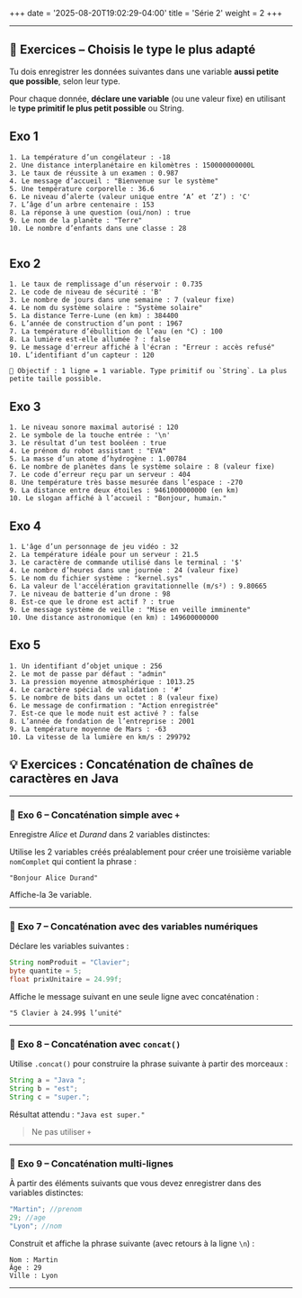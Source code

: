 +++
date = '2025-08-20T19:02:29-04:00'
title = 'Série 2'
weight = 2
+++


---

## 🧠 **Exercices – Choisis le type le plus adapté**

Tu dois enregistrer les données suivantes dans une variable **aussi petite que possible**, selon leur type.

Pour chaque donnée, **déclare une variable** (ou une valeur fixe) en utilisant le **type primitif le plus petit possible** ou String.


## Exo 1

```text
1. La température d’un congélateur : -18
2. Une distance interplanétaire en kilomètres : 150000000000L
3. Le taux de réussite à un examen : 0.987
4. Le message d’accueil : "Bienvenue sur le système"
5. Une température corporelle : 36.6
6. Le niveau d’alerte (valeur unique entre ‘A’ et ‘Z’) : 'C'
7. L’âge d’un arbre centenaire : 153
8. La réponse à une question (oui/non) : true
9. Le nom de la planète : "Terre"
10. Le nombre d’enfants dans une classe : 28


```

## Exo 2


```text
1. Le taux de remplissage d’un réservoir : 0.735
2. Le code de niveau de sécurité : 'B'
3. Le nombre de jours dans une semaine : 7 (valeur fixe)
4. Le nom du système solaire : "Système solaire"
5. La distance Terre-Lune (en km) : 384400
6. L’année de construction d’un pont : 1967
7. La température d’ébullition de l’eau (en °C) : 100
8. La lumière est-elle allumée ? : false
9. Le message d'erreur affiché à l'écran : "Erreur : accès refusé"
10. L’identifiant d’un capteur : 120

🎯 Objectif : 1 ligne = 1 variable. Type primitif ou `String`. La plus petite taille possible.
```

## Exo 3

```text
1. Le niveau sonore maximal autorisé : 120
2. Le symbole de la touche entrée : '\n'
3. Le résultat d’un test booléen : true
4. Le prénom du robot assistant : "EVA"
5. La masse d’un atome d’hydrogène : 1.00784
6. Le nombre de planètes dans le système solaire : 8 (valeur fixe)
7. Le code d’erreur reçu par un serveur : 404
8. Une température très basse mesurée dans l’espace : -270
9. La distance entre deux étoiles : 9461000000000 (en km)
10. Le slogan affiché à l’accueil : "Bonjour, humain."

```

## Exo 4


```text
1. L'âge d’un personnage de jeu vidéo : 32
2. La température idéale pour un serveur : 21.5
3. Le caractère de commande utilisé dans le terminal : '$'
4. Le nombre d’heures dans une journée : 24 (valeur fixe)
5. Le nom du fichier système : "kernel.sys"
6. La valeur de l'accélération gravitationnelle (m/s²) : 9.80665
7. Le niveau de batterie d’un drone : 98
8. Est-ce que le drone est actif ? : true
9. Le message système de veille : "Mise en veille imminente"
10. Une distance astronomique (en km) : 149600000000

```

## Exo 5


```text
1. Un identifiant d’objet unique : 256
2. Le mot de passe par défaut : "admin"
3. La pression moyenne atmosphérique : 1013.25
4. Le caractère spécial de validation : '#'
5. Le nombre de bits dans un octet : 8 (valeur fixe)
6. Le message de confirmation : "Action enregistrée"
7. Est-ce que le mode nuit est activé ? : false
8. L’année de fondation de l’entreprise : 2001
9. La température moyenne de Mars : -63
10. La vitesse de la lumière en km/s : 299792

```



## 💡 Exercices : **Concaténation de chaînes de caractères en Java**

---

### 🧪 **Exo 6 – Concaténation simple avec `+`**

Enregistre *Alice* et *Durand* dans 2 variables distinctes:



Utilise les 2 variables créés préalablement pour créer une troisième variable `nomComplet` qui contient la phrase :

```text
"Bonjour Alice Durand"
```

Affiche-la 3e variable.

---

### 🧪 **Exo 7 – Concaténation avec des variables numériques**

Déclare les variables suivantes :

```java
String nomProduit = "Clavier";
byte quantite = 5;
float prixUnitaire = 24.99f;
```

Affiche le message suivant en une seule ligne avec concaténation :

```text
"5 Clavier à 24.99$ l’unité"
```

---

### 🧪 **Exo 8 – Concaténation avec `concat()`**

Utilise `.concat()` pour construire la phrase suivante à partir des morceaux :

```java
String a = "Java ";
String b = "est";
String c = "super.";
```

Résultat attendu : `"Java est super."`

> Ne pas utiliser `+`

---

<!-- ### 🧪 **Exo  – Concaténation avec `StringBuilder`**

Utilise `StringBuilder` pour créer la phrase suivante :

```text
"Chargement terminé à 100% !"
```

À partir des variables :

```java
int pourcentage = 100;
String message = "Chargement terminé à ";
```

> Utilise `.append()` à chaque étape, puis affiche la chaîne finale avec `toString()`.

--- -->

### 🧪 **Exo 9 – Concaténation multi-lignes**

À partir des éléments suivants que vous devez enregistrer dans des variables distinctes:

```java
"Martin"; //prenom
29; //age
"Lyon"; //nom
```

Construit et affiche la phrase suivante (avec retours à la ligne `\n`) :

```text
Nom : Martin
Âge : 29
Ville : Lyon
```


---

